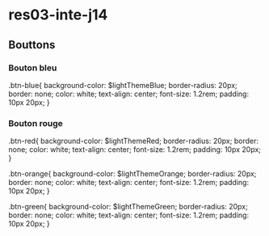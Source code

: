 # res03-inte-j14

## Bouttons
### Bouton bleu

.btn-blue{
  background-color: $lightThemeBlue;
  border-radius: 20px;
  border: none;
  color: white;
  text-align: center;
  font-size: 1.2rem;
  padding: 10px 20px;
}

### Bouton rouge

.btn-red{
  background-color: $lightThemeRed;
  border-radius: 20px;
  border: none;
  color: white;
  text-align: center;
  font-size: 1.2rem;
  padding: 10px 20px;
}

.btn-orange{
  background-color: $lightThemeOrange;
  border-radius: 20px;
  border: none;
  color: white;
  text-align: center;
  font-size: 1.2rem;
  padding: 10px 20px;
}

.btn-green{
  background-color: $lightThemeGreen;
  border-radius: 20px;
  border: none;
  color: white;
  text-align: center;
  font-size: 1.2rem;
  padding: 10px 20px;
}


